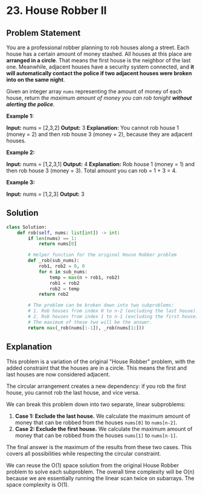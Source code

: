 
# 23. House Robber II

## Problem Statement

You are a professional robber planning to rob houses along a street. Each house has a certain amount of money stashed. All houses at this place are **arranged in a circle**. That means the first house is the neighbor of the last one. Meanwhile, adjacent houses have a security system connected, and **it will automatically contact the police if two adjacent houses were broken into on the same night**.

Given an integer array `nums` representing the amount of money of each house, return *the maximum amount of money you can rob tonight **without alerting the police***.

**Example 1:**

**Input:** nums = [2,3,2]
**Output:** 3
**Explanation:** You cannot rob house 1 (money = 2) and then rob house 3 (money = 2), because they are adjacent houses.

**Example 2:**

**Input:** nums = [1,2,3,1]
**Output:** 4
**Explanation:** Rob house 1 (money = 1) and then rob house 3 (money = 3).
Total amount you can rob = 1 + 3 = 4.

**Example 3:**

**Input:** nums = [1,2,3]
**Output:** 3

## Solution

```python
class Solution:
    def rob(self, nums: list[int]) -> int:
        if len(nums) == 1:
            return nums[0]

        # Helper function for the original House Robber problem
        def _rob(sub_nums):
            rob1, rob2 = 0, 0
            for n in sub_nums:
                temp = max(n + rob1, rob2)
                rob1 = rob2
                rob2 = temp
            return rob2

        # The problem can be broken down into two subproblems:
        # 1. Rob houses from index 0 to n-2 (excluding the last house).
        # 2. Rob houses from index 1 to n-1 (excluding the first house).
        # The maximum of these two will be the answer.
        return max(_rob(nums[:-1]), _rob(nums[1:]))

```

## Explanation

This problem is a variation of the original "House Robber" problem, with the added constraint that the houses are in a circle. This means the first and last houses are now considered adjacent.

The circular arrangement creates a new dependency: if you rob the first house, you cannot rob the last house, and vice versa.

We can break this problem down into two separate, linear subproblems:

1.  **Case 1: Exclude the last house.** We calculate the maximum amount of money that can be robbed from the houses `nums[0]` to `nums[n-2]`.
2.  **Case 2: Exclude the first house.** We calculate the maximum amount of money that can be robbed from the houses `nums[1]` to `nums[n-1]`.

The final answer is the maximum of the results from these two cases. This covers all possibilities while respecting the circular constraint.

We can reuse the O(1) space solution from the original House Robber problem to solve each subproblem. The overall time complexity will be O(n) because we are essentially running the linear scan twice on subarrays. The space complexity is O(1).
